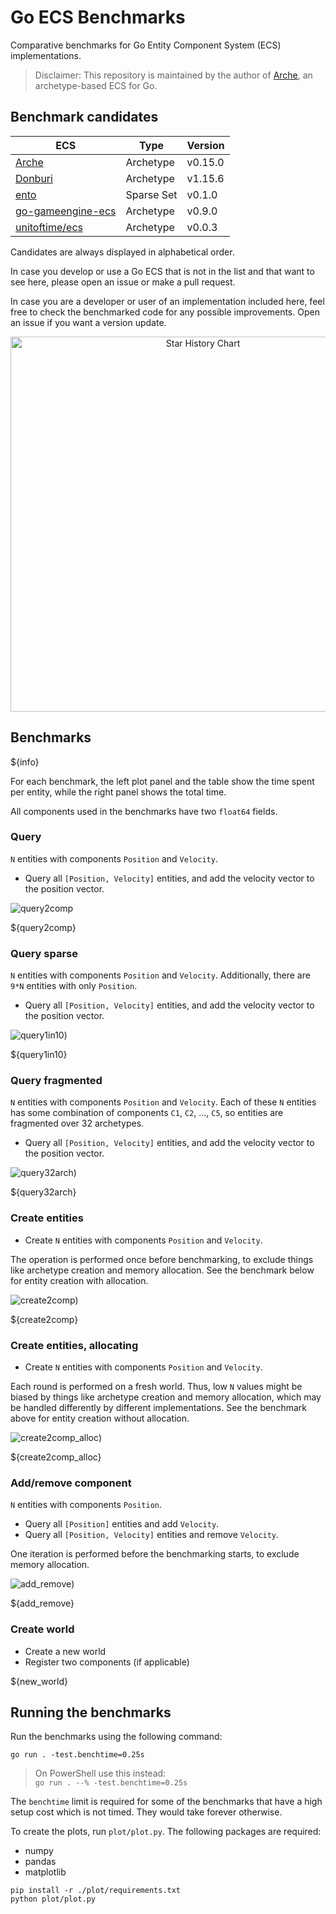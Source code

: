 # Go ECS Benchmarks

Comparative benchmarks for Go Entity Component System (ECS) implementations.

> Disclaimer: This repository is maintained by the author of
> [Arche](https://github.com/mlange-42/arche), an archetype-based ECS for Go.

## Benchmark candidates

| ECS | Type | Version |
|-----|------|---------|
| [Arche](https://github.com/mlange-42/arche) | Archetype | v0.15.0 |
| [Donburi](https://github.com/yohamta/donburi) | Archetype | v1.15.6 |
| [ento](https://github.com/wwfranczyk/ento) | Sparse Set | v0.1.0 |
| [go-gameengine-ecs](https://github.com/marioolofo/go-gameengine-ecs) | Archetype | v0.9.0 |
| [unitoftime/ecs](https://github.com/unitoftime/ecs) | Archetype | v0.0.3 |

Candidates are always displayed in alphabetical order.

In case you develop or use a Go ECS that is not in the list and that want to see here,
please open an issue or make a pull request.

In case you are a developer or user of an implementation included here,
feel free to check the benchmarked code for any possible improvements.
Open an issue if you want a version update.

<center>
<a title="Star History Chart" href="https://star-history.com/#mlange-42/arche&yohamta/donburi&wwfranczyk/ento&marioolofo/go-gameengine-ecs&unitoftime/ecs&Date">
<img src="https://api.star-history.com/svg?repos=mlange-42/arche,yohamta/donburi,wwfranczyk/ento,marioolofo/go-gameengine-ecs,unitoftime/ecs&type=Date" alt="Star History Chart" width="600"/>
</a>
</center>

## Benchmarks

${info}

For each benchmark, the left plot panel and the table show the time spent per entity,
while the right panel shows the total time.

All components used in the benchmarks have two `float64` fields.

### Query

`N` entities with components `Position` and `Velocity`.

- Query all `[Position, Velocity]` entities, and add the velocity vector to the position vector.

![query2comp](query2comp.svg)

${query2comp}

### Query sparse

`N` entities with components `Position` and `Velocity`.
Additionally, there are `9*N` entities with only `Position`.

- Query all `[Position, Velocity]` entities, and add the velocity vector to the position vector.

![query1in10](query1in10.svg))

${query1in10}

### Query fragmented

`N` entities with components `Position` and `Velocity`.
Each of these `N` entities has some combination of components
`C1`, `C2`, ..., `C5`, so entities are fragmented over 32 archetypes.

- Query all `[Position, Velocity]` entities, and add the velocity vector to the position vector.

![query32arch](query32arch.svg))

${query32arch}

### Create entities

- Create `N` entities with components `Position` and `Velocity`.

The operation is performed once before benchmarking,
to exclude things like archetype creation and memory allocation.
See the benchmark below for entity creation with allocation.

![create2comp](create2comp.svg))

${create2comp}

### Create entities, allocating

- Create `N` entities with components `Position` and `Velocity`.

Each round is performed on a fresh world.
Thus, low `N` values might be biased by things like archetype creation and memory allocation,
which may be handled differently by different implementations.
See the benchmark above for entity creation without allocation.

![create2comp_alloc](create2comp_alloc.svg))

${create2comp_alloc}

### Add/remove component

`N` entities with components `Position`.

- Query all `[Position]` entities and add `Velocity`.
- Query all `[Position, Velocity]` entities and remove `Velocity`.

One iteration is performed before the benchmarking starts, to exclude memory allocation.

![add_remove](add_remove.svg))

${add_remove}

### Create world

- Create a new world
- Register two components (if applicable)

${new_world}

## Running the benchmarks

Run the benchmarks using the following command:

```shell
go run . -test.benchtime=0.25s
```

> On PowerShell use this instead:  
> `go run . --% -test.benchtime=0.25s`

The `benchtime` limit is required for some of the benchmarks that have a high
setup cost which is not timed. They would take forever otherwise.

To create the plots, run `plot/plot.py`. The following packages are required:
- numpy
- pandas
- matplotlib

```
pip install -r ./plot/requirements.txt
python plot/plot.py
```
